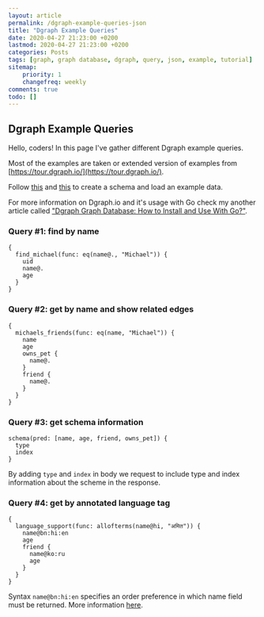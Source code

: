 ```yaml
---
layout: article
permalink: /dgraph-example-queries-json
title: "Dgraph Example Queries"
date: 2020-04-27 21:23:00 +0200
lastmod: 2020-04-27 21:23:00 +0200
categories: Posts
tags: [graph, graph database, dgraph, query, json, example, tutorial]
sitemap:
    priority: 1
    changefreq: weekly
comments: true
todo: []
---
```


## Dgraph Example Queries

Hello, coders! In this page I've gather different Dgraph example queries.

Most of the examples are taken or extended version of examples from [https://tour.dgraph.io/](https://tour.dgraph.io/).


Follow [this](https://dgraph.io/tour/intro/3/) and [this](https://dgraph.io/tour/intro/4) to create a schema and load an example data.

For more information on Dgraph.io and it's usage with Go check my another article called ["Dgraph Graph Database: How to Install and Use With Go?"](https://medium.com/@kenanbek/dgraph-how-to-install-and-use-with-go-e25e2fe90939?sk=aa23028c966ad45c1d31111ed8b0fb24).

### Query #1: find by name

```
{
  find_michael(func: eq(name@., "Michael")) {
    uid
    name@.
    age
  }
}
```

### Query #2: get by name and show related edges

```
{
  michaels_friends(func: eq(name, "Michael")) {
    name
    age
    owns_pet {
      name@.
    }
    friend {
      name@.
    }
  }
}
```

### Query #3: get schema information

```
schema(pred: [name, age, friend, owns_pet]) {
  type
  index
}
```

By adding `type` and `index` in body we request to include type and index information about the scheme in the response.

### Query #4: get by annotated language tag

```
{
  language_support(func: allofterms(name@hi, "अमित")) {
    name@bn:hi:en
    age
    friend {
      name@ko:ru
      age
    }
  }
}
```

Syntax `name@bn:hi:en` specifies an order preference in which name field must be returned. More information [here](https://dgraph.io/tour/basic/4/#).
